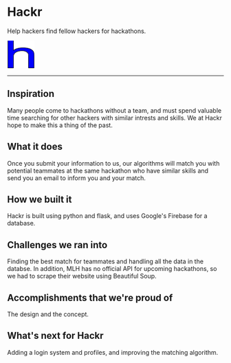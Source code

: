 # Hackr
Help hackers find fellow hackers for hackathons.

![Hackr](static/hackr.png)

---

## Inspiration
Many people come to hackathons without a team, 
and must spend valuable time searching for other hackers with similar intrests and skills.
We at Hackr hope to make this a thing of the past.

## What it does
Once you submit your information to us, 
our algorithms will match you with potential teammates at the same hackathon who have similar skills and send you an email to inform you and your match.

## How we built it
Hackr is built using python and flask, and uses Google's Firebase for a database.

## Challenges we ran into
Finding the best match for teammates and handling all the data in the databse.
In addition, MLH has no official API for upcoming hackathons, so we had to scrape their website using Beautiful Soup.

## Accomplishments that we're proud of
The design and the concept.

## What's next for Hackr
Adding a login system and profiles, and improving the matching algorithm.
